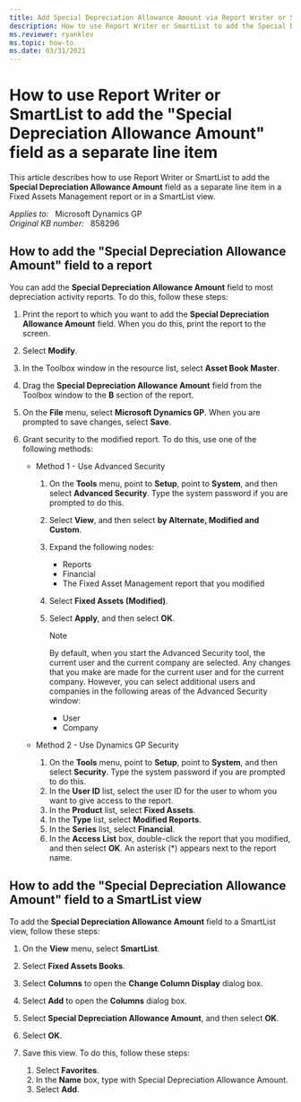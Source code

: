 ```yaml
---
title: Add Special Depreciation Allowance Amount via Report Writer or SmartList
description: How to use Report Writer or SmartList to add the Special Depreciation Allowance Amount field as a separate line item in Microsoft Dynamics GP.
ms.reviewer: ryanklev
ms.topic: how-to
ms.date: 03/31/2021
---
```

# How to use Report Writer or SmartList to add the "Special Depreciation Allowance Amount" field as a separate line item

This article describes how to use Report Writer or SmartList to add the **Special Depreciation Allowance Amount** field as a separate line item in a Fixed Assets Management report or in a SmartList view.

_Applies to:_ &nbsp; Microsoft Dynamics GP  
_Original KB number:_ &nbsp; 858296

## How to add the "Special Depreciation Allowance Amount" field to a report

You can add the **Special Depreciation Allowance Amount** field to most depreciation activity reports. To do this, follow these steps:

1. Print the report to which you want to add the **Special Depreciation Allowance Amount** field. When you do this, print the report to the screen.
2. Select **Modify**.
3. In the Toolbox window in the resource list, select **Asset Book Master**.
4. Drag the **Special Depreciation Allowance Amount** field from the Toolbox window to the **B** section of the report.
5. On the **File** menu, select **Microsoft Dynamics GP**. When you are prompted to save changes, select **Save**.
6. Grant security to the modified report. To do this, use one of the following methods:

    - Method 1 - Use Advanced Security

      1. On the **Tools** menu, point to **Setup**, point to **System**, and then select **Advanced Security**. Type the system password if you are prompted to do this.
      2. Select **View**, and then select **by Alternate, Modified and Custom**.
      3. Expand the following nodes:

         - Reports
         - Financial
         - The Fixed Asset Management report that you modified

      4. Select **Fixed Assets (Modified)**.
      5. Select **Apply**, and then select **OK**.

         > [!NOTE]
         > By default, when you start the Advanced Security tool, the current user and the current company are selected. Any changes that you make are made for the current user and for the current company. However, you can select additional users and companies in the following areas of the Advanced Security window:
         >
         > - User
         > - Company

    - Method 2 - Use Dynamics GP Security

      1. On the **Tools** menu, point to **Setup**, point to **System**, and then select **Security**. Type the system password if you are prompted to do this.
      2. In the **User ID** list, select the user ID for the user to whom you want to give access to the report.
      3. In the **Product** list, select **Fixed Assets**.
      4. In the **Type** list, select **Modified Reports**.
      5. In the **Series** list, select **Financial**.
      6. In the **Access List** box, double-click the report that you modified, and then select **OK**. An asterisk (*) appears next to the report name.

## How to add the "Special Depreciation Allowance Amount" field to a SmartList view

To add the **Special Depreciation Allowance Amount** field to a SmartList view, follow these steps:

1. On the **View** menu, select **SmartList**.
2. Select **Fixed Assets Books**.
3. Select **Columns** to open the **Change Column Display** dialog box.
4. Select **Add** to open the **Columns** dialog box.
5. Select **Special Depreciation Allowance Amount**, and then select **OK**.
6. Select **OK**.
7. Save this view. To do this, follow these steps:

    1. Select **Favorites**.
    2. In the **Name** box, type with Special Depreciation Allowance Amount.
    3. Select **Add**.
